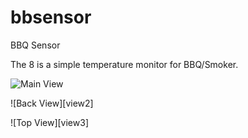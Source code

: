 # bbsensor
BBQ Sensor

The 8 is a simple temperature monitor for BBQ/Smoker.  

![Main View][view1]

![Back View][view2]

![Top View][view3]

[view1]: prj/BBSensor_01
[view1]: prj/BBSensor_02
[view1]: prj/BBSensor_03
